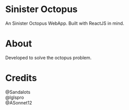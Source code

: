 # Sinister Octopus
An Sinister Octopus WebApp.
Built with ReactJS in mind.
# About 
Developed to solve the octopus problem.
# Credits
@Sandalots
<br>
@lglspro
<br>
@ASonnet12
